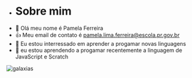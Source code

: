 - # Sobre mim
- 👋 Olá meu nome é Pamela Ferreira
- 👍 Meu email de contato é pamela.lima.ferreira@escola.pr.gov.br
-  👀 Eu estou interressado em aprender a progamar novas linguagens
- 🌱 eu estou aprendendo a progamar recentemente a linguagem de JavaScript e Scratch

![galaxias](https://user-images.githubusercontent.com/106595796/173561795-627fa468-d8fe-4e8b-876a-ec81537aa0c8.jpg)





<!---
pamelaferreira15/pamelaferreira15 is a ✨ special ✨ repository because its `README.md` (this file) appears on your GitHub profile.
You can click the Preview link to take a look at your changes.
--->
